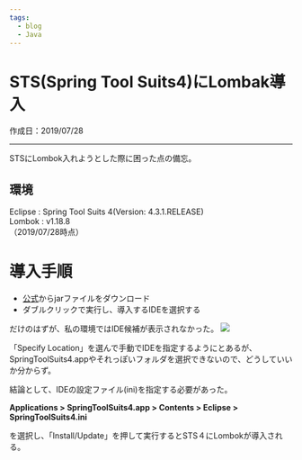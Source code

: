 ```yaml
---
tags:
  - blog
  - Java
---
```


# STS(Spring Tool Suits4)にLombak導入
作成日：2019/07/28

---
STSにLombok入れようとした際に困った点の備忘。  

## 環境
Eclipse : Spring Tool Suits 4(Version: 4.3.1.RELEASE)  
Lombok : v1.18.8  
（2019/07/28時点）

# 導入手順
* [公式](https://projectlombok.org/download)からjarファイルをダウンロード
* ダブルクリックで実行し、導入するIDEを選択する

だけのはずが、私の環境ではIDE候補が表示されなかった。
![](https://i.imgur.com/b0jzJUP.png)

「Specify Location」を選んで手動でIDEを指定するようにとあるが、SpringToolSuits4.appやそれっぽいフォルダを選択できないので、どうしていいか分からず。

結論として、IDEの設定ファイル(ini)を指定する必要があった。

**Applications > SpringToolSuits4.app > Contents > Eclipse > SpringToolSuits4.ini**  

を選択し、「Install/Update」を押して実行するとSTS４にLombokが導入される。